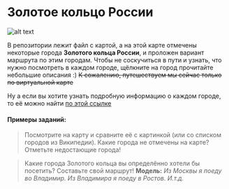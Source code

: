 # Золотое кольцо России

[logo]: https://lh3.googleusercontent.com/proxy/Ou0yQVaSvbh6bWRcuoIMPvEC5kbILauTG_uYcmdsfIV_MTTpkaJLaDAkAtfvs44PTmZSKS88_dnEZXdbS7SSli7j514YmTvQvU1vnPH5ffyjUJ7ahZbkqbPKIZP6 "Logo Title Text 2"

![alt text][logo]

В репозитории лежит файл с картой, а на этой карте отмечены некоторые города <b>Золотого кольца России</b>, и проложен вариант маршрута по этим городам. Чтобы не соскучиться в пути и узнать, что нужно посмотреть в каждом городе, щёлкните на город прочитайте небольшие описания :) 
<s> К сожалению, путешествуем мы сейчас только по виртуальной карте </s>

Ну а если вы хотите узнать подробную информацию о каждом городе, то её можно найти [по этой ссылке](https://ru.wikipedia.org/wiki/%D0%97%D0%BE%D0%BB%D0%BE%D1%82%D0%BE%D0%B5_%D0%BA%D0%BE%D0%BB%D1%8C%D1%86%D0%BE_%D0%A0%D0%BE%D1%81%D1%81%D0%B8%D0%B8)

#### Примеры заданий:

> Посмотрите на карту и сравните её с картинкой (или со списком городов из Википедии). Какие города не отмечены на карте? Отметьте недостающие города!

> Какие города Золотого кольца вы определённо хотели бы посетить? Составьте свой маршрут! 
<b>Модель:</b> <i>Из Москвы я поеду во Владимир. Из Владимира я поеду в Ростов. И.т.д. </i>


